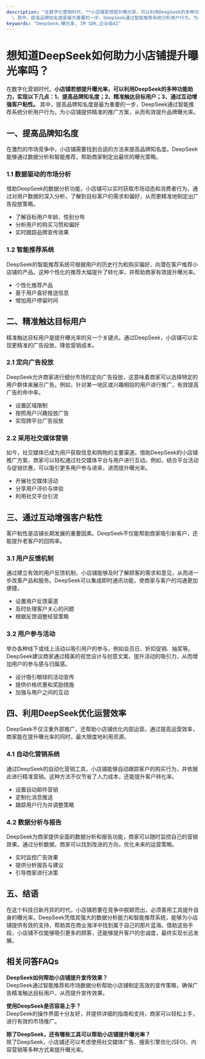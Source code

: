 ```yaml
---
description: "在数字化营销时代，**小店铺若想提升曝光率，可以利用DeepSeek的多种功能助力，实现以下几点：1、提高品牌知名度；2、精准触达目标用户；3、通过互动增强客户粘性。**\
  \ 其中，提高品牌知名度是最为重要的一步，DeepSeek通过智能推荐系统分析用户行为，为小店铺提供精准的推广方案，从而有效提升品牌曝光率。"
keywords: "DeepSeek,曝光率, IM SDK,企业级AI"
---
```

# 想知道DeepSeek如何助力小店铺提升曝光率吗？

在数字化营销时代，**小店铺若想提升曝光率，可以利用DeepSeek的多种功能助力，实现以下几点：1、提高品牌知名度；2、精准触达目标用户；3、通过互动增强客户粘性。** 其中，提高品牌知名度是最为重要的一步，DeepSeek通过智能推荐系统分析用户行为，为小店铺提供精准的推广方案，从而有效提升品牌曝光率。

## 一、提高品牌知名度

在激烈的市场竞争中，小店铺需要找到合适的方法来提高品牌知名度。DeepSeek能够通过数据分析和智能推荐，帮助商家制定出最优的曝光策略。 

### 1.1 数据驱动的市场分析

借助DeepSeek的数据分析功能，小店铺可以实时获取市场动态和消费者行为。通过对用户数据的深入分析，了解到目标客户的需求和偏好，从而更精准地制定出广告投放策略。 

- 了解目标用户年龄、性别分布
- 分析用户的购买习惯和偏好
- 实时跟踪品牌宣传效果

### 1.2 智能推荐系统

DeepSeek的智能推荐系统可根据用户的历史行为和购买偏好，向潜在客户推荐小店铺的产品。这种个性化的推荐大幅提升了转化率，并帮助商家有效提升曝光率。

- 个性化推荐产品
- 基于用户喜好推送信息
- 增加用户停留时间

## 二、精准触达目标用户

精准触达目标用户是提升曝光率的另一个关键点。通过DeepSeek，小店铺可以实现更精准的广告投放，降低营销成本。

### 2.1 定向广告投放

DeepSeek允许商家进行细分市场的定向广告投放，这意味着商家可以选择特定的用户群体来展示广告。例如，针对某一地区或兴趣相投的用户进行推广，有效提高广告的命中率。

- 设置区域限制
- 按照用户兴趣投放广告
- 实现跨平台广告投放

### 2.2 采用社交媒体营销

如今，社交媒体已成为用户获取信息和购物的主要渠道。借助DeepSeek的小店铺推广方案，商家可以轻松通过社交媒体平台与用户进行互动。例如，结合平台活动与促销优惠，可以吸引更多用户参与进来，进而提升曝光率。

- 开展社交媒体活动
- 分享用户评价与体验
- 利用社交平台引流

## 三、通过互动增强客户粘性

客户粘性是店铺长期发展的重要因素。DeepSeek不仅能帮助商家吸引新客户，还能提升老客户的回购率。

### 3.1 用户反馈机制

通过建立有效的用户反馈机制，小店铺能够及时了解顾客的需求和意见，从而进一步改善产品和服务。DeepSeek可以集成即时通讯功能，使商家与客户的沟通更加便捷。

- 设置用户反馈渠道
- 及时处理客户关心的问题
- 根据反馈调整经营策略

### 3.2 用户参与活动

举办各种线下或线上活动以吸引用户的参与，例如会员日、折扣促销、抽奖等。DeepSeek建议商家通过精美的视觉设计与创意文案，提升活动的吸引力，从而增加用户的参与感与归属感。

- 设计吸引眼球的活动宣传
- 提供价格优惠和奖励措施
- 加强与用户之间的互动

## 四、利用DeepSeek优化运营效率

DeepSeek不仅注重外部推广，还帮助小店铺优化内部运营。通过提高运营效率，商家能在提升曝光率的同时，最大限度地利用资源。

### 4.1 自动化营销系统

通过DeepSeek的自动化营销工具，小店铺能够自动跟踪客户的购买行为，并依据此进行精准营销。这种方法不仅节省了人力成本，还能提升客户转化率。

- 设置自动邮件营销
- 定制化消息推送
- 跟踪用户行为并调整策略

### 4.2 数据分析与报告

DeepSeek为商家提供全面的数据分析和报告功能，商家可以随时监控自己的营销效果。通过分析数据，商家可以找到改进的方向，优化未来的运营策略。

- 实时监控广告效果
- 提供分析报告与建议
- 引导商家进行决策

## 五、结语

在这个科技日新月异的时代，小店铺若要在竞争中脱颖而出，必须善用工具提升自身的曝光率。DeepSeek凭借其强大的数据分析能力和智能推荐系统，能够为小店铺提供有效的支持，帮助其在商业海洋中找到属于自己的那片蓝海。借助这些手段，小店铺不仅能够吸引更多的顾客，还能够提升客户的忠诚度，最终实现长远发展。

## 相关问答FAQs

**DeepSeek如何帮助小店铺提升宣传效果？**  
DeepSeek通过智能推荐和市场数据分析帮助小店铺制定高效的宣传策略，确保广告精准触达目标用户，从而提升宣传效果。

**使用DeepSeek是否容易上手？**  
DeepSeek的操作界面十分友好，并提供详细的指南和支持，商家可以轻松上手，进行有效的市场推广。

**除了DeepSeek，还有哪些工具可以帮助小店铺提升曝光率？**  
除了DeepSeek，小店铺还可以考虑使用社交媒体广告、搜索引擎优化(SEO)、内容营销等多种方式来提升曝光率。

